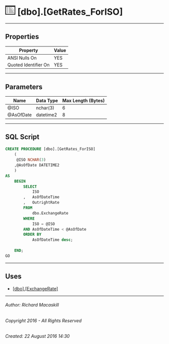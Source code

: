 #### 



# ![Stored Procedures](../../../../Images/StoredProcedure32.png) [dbo].[GetRates_ForISO]

---

## <a name="#properties"></a>Properties

| Property | Value |
|---|---|
| ANSI Nulls On | YES |
| Quoted Identifier On | YES |


---

## <a name="#parameters"></a>Parameters

| Name | Data Type | Max Length (Bytes) |
|---|---|---|
| @ISO | nchar(3) | 6 |
| @AsOfDate | datetime2 | 8 |


---

## <a name="#sqlscript"></a>SQL Script

```sql
CREATE PROCEDURE [dbo].[GetRates_ForISO]
    (
     @ISO NCHAR(3)
    ,@AsOfDate DATETIME2
    )
AS
    BEGIN
        SELECT
            ISO
        ,   AsOfDateTime
        ,   OutrightRate
        FROM
            dbo.ExchangeRate
        WHERE
            ISO = @ISO
		AND AsOfDateTime < @AsOfDate
		ORDER BY 
			AsOfDateTime desc;	

    END;
GO

```


---

## <a name="#uses"></a>Uses

* [[dbo].[ExchangeRate]](../../Tables/ExchangeRate.md)


---

###### Author:  Richard Macaskill

###### Copyright 2016 - All Rights Reserved

###### Created: 22 August 2016 14:30

